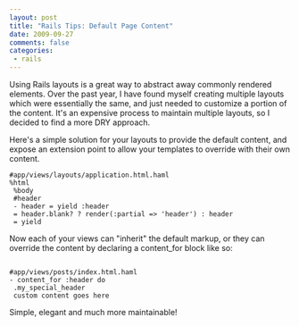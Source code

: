 ```yaml
---
layout: post
title: "Rails Tips: Default Page Content"
date: 2009-09-27
comments: false
categories:
 - rails
---
```


Using Rails layouts is a great way to abstract away commonly rendered elements. Over the past year, I have found myself creating multiple layouts which were essentially the same, and just needed to customize a portion of the content. It's an expensive process to maintain multiple layouts, so I decided to find a more DRY approach.


Here's a simple solution for your layouts to provide the default content, and expose an extension point to allow your templates to override with their own content.

```haml
#app/views/layouts/application.html.haml
%html
 %body
 #header
 - header = yield :header
 = header.blank? ? render(:partial => 'header') : header
 = yield
```


Now each of your views can "inherit" the default markup, or they can override the content by declaring a content\_for block like so:

```haml

#app/views/posts/index.html.haml
- content_for :header do
 .my_special_header
 custom content goes here
```

Simple, elegant and much more maintainable!